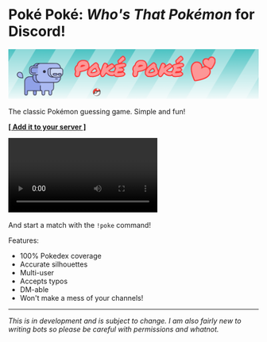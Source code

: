 
# Poké Poké: *Who's That Pokémon* for Discord!
![header](Artwork/header.png "header")

The classic Pokémon guessing game. Simple and fun!

**[\[ Add it to your server \]](https://discordapp.com/api/oauth2/authorize?client_id=616001226718314517&permissions=378944&scope=bot)**

![Demo Video](Artwork/demo.mp4)

And start a match with the `!poke` command!

Features:
- 100% Pokedex coverage
- Accurate silhouettes
- Multi-user
- Accepts typos
- DM-able
- Won't make a mess of your channels!

---

*This is in development and is subject to change. I am also fairly new to writing bots so
please be careful with permissions and whatnot.*


